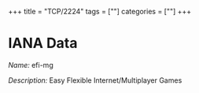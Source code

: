 +++
title = "TCP/2224"
tags = [""]
categories = [""]
+++

# IANA Data

_Name:_ efi-mg

_Description:_ Easy Flexible Internet/Multiplayer Games

